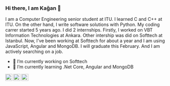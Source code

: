 ### Hi there, I am Kağan 👋

I am a Computer Engineering senior student at ITU. I learned C and C++ at ITU. On the other hand, I write software solutions with Python. My coding carrer started 5 years ago. I did 2 internships. Firstly, I worked on VBT Information Technologies at Ankara. Other intership was did on Softtech at Istanbul. Now, I've been working at Softtech for about a year and I am using JavaScript, Angular and MongoDB. I will graduate this February. And I am actively searching on a job.


- 🔭 I’m currently working on Softtech
- 🌱 I’m currently learning .Net Core, Angular and MongoDB
<!-- - 📫 How to reach me: kcocalak@gmail.com -->

<!--[<img align="left" alt="codeSTACKr.com" width="22px" src="https://raw.githubusercontent.com/iconic/open-iconic/master/svg/globe.svg" />][website]
[<img align="left" alt="codeSTACKr | YouTube" width="22px" src="https://cdn.jsdelivr.net/npm/simple-icons@v3/icons/youtube.svg" />][youtube] -->
[<img align="left" alt="codeSTACKr | Twitter" width="22px" src="https://cdn.jsdelivr.net/npm/simple-icons@v3/icons/twitter.svg" />][twitter]
[<img align="left" alt="codeSTACKr | LinkedIn" width="22px" src="https://cdn.jsdelivr.net/npm/simple-icons@v3/icons/linkedin.svg" />][linkedin]
[<img align="left" alt="codeSTACKr | Instagram" width="22px" src="https://cdn.jsdelivr.net/npm/simple-icons@v3/icons/instagram.svg" />][instagram]

<br />

<!-- [website]: https://codeSTACKr.com -->
<!--  [course]: http://vsCodeHero.com -->
[twitter]: https://twitter.com/kagan_cocalak
<!-- [youtube]: https://youtube.com/codeSTACKr -->
[instagram]: https://instagram.com/kcocalak
[linkedin]: https://linkedin.com/in/nurettin-kagan-cocalak
